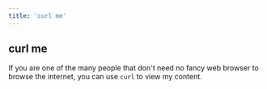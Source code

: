 ```yaml
---
title: 'curl me'
---
```



## curl me
If you are one of the many people that don't need no fancy web browser
to browse the internet, you can use `curl` to view my content.
